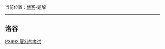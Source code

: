 当前位置：[博客](https://jason-ying.github.io/Jasonying/blog/index.html)-题解

----

## 洛谷
[P3692 夏幻的考试](https://jason-ying.github.io/Jasonying/blog/solution/luogu/P3692.html)
